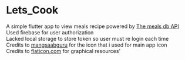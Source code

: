 # Lets_Cook

A simple flutter app to view meals recipe powered by [The meals db API](https://www.themealdb.com/) <br/>
Used firebase for user authorization <br/>
Lacked local storage to store token so user must re login each time <br/>
Credits to [mangsaabguru](https://www.flaticon.com/authors/mangsaabguru) for the icon that i used for main app icon <br/>
Credits to [flaticon.com](https://www.flaticon.com) for graphical resources' <br/>
